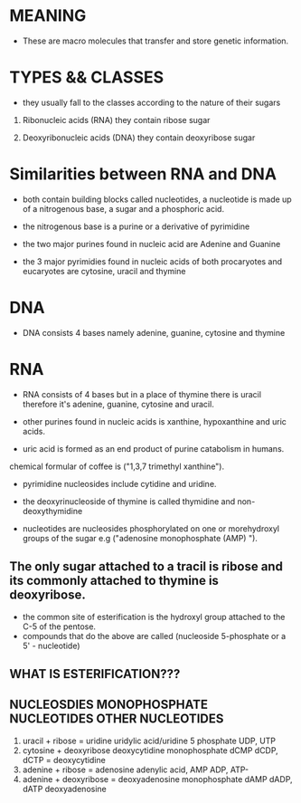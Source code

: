 # MEANING 

- These are macro molecules that transfer and store genetic information. 

# TYPES && CLASSES

- they usually fall to the classes according to the nature of their sugars 

1. Ribonucleic acids (RNA) they contain ribose sugar

2. Deoxyribonucleic acids (DNA) they contain deoxyribose sugar

# Similarities between RNA and DNA

- both contain building blocks called nucleotides, a nucleotide is made up of a nitrogenous base, a sugar and a phosphoric acid. 

- the nitrogenous base is a purine or a derivative of pyrimidine

- the two major purines found in nucleic acid are Adenine and Guanine

- the 3 major pyrimidies found in nucleic acids of both procaryotes and eucaryotes are cytosine, uracil and thymine

# DNA 
- DNA consists 4 bases namely adenine, guanine, cytosine and thymine

# RNA 
- RNA consists of 4 bases but in a place of thymine there is uracil therefore it's adenine, guanine, cytosine and uracil. 

- other purines found in nucleic acids is xanthine, hypoxanthine and uric acids.

- uric acid is formed as an end product of purine catabolism in humans. 

chemical formular of coffee is ("1,3,7 trimethyl xanthine").

- pyrimidine nucleosides include cytidine and uridine.

- the deoxyrinucleoside of thymine is called thymidine and non-deoxythymidine

- nucleotides are nucleosides phosphorylated on one or morehydroxyl groups of the sugar e.g ("adenosine monophosphate (AMP) ").

## The only sugar attached to a tracil is ribose and its commonly attached to thymine is deoxyribose. 

- the common site of esterification is the hydroxyl group attached to the C-5 of the pentose. 
- compounds that do the above are called (nucleoside 5-phosphate or a 5' - nucleotide)

## WHAT IS ESTERIFICATION???

## NUCLEOSDIES                      MONOPHOSPHATE NUCLEOTIDES               OTHER NUCLEOTIDES
1. uracil + ribose = uridine       uridylic acid/uridine 5 phosphate           UDP,  UTP 
2. cytosine + deoxyribose          deoxycytidine monophosphate dCMP            dCDP, dCTP
   = deoxycytidine
3. adenine + ribose = adenosine     adenylic acid, AMP                         ADP,  ATP-
4. adenine + deoxyribose =          deoxyadenosine monophosphate dAMP          dADP, dATP
   deoxyadenosine  
